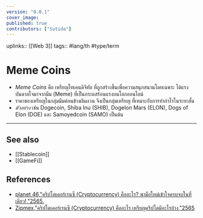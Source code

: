 ```yaml
---
version: "0.0.1"
cover_image:
published: true
contributors: ["Sutida"]
---
```

uplinks:: [[Web 3]]
tags:: #lang/th #type/term

# Meme Coins
- *Meme Coins* คือ เหรียญโทเคนดิจิทัล ที่ถูกสร้างขึ้นเพื่อความสนุกสนานโดยเฉพาะ ได้แรงบันดาลใจมาจากมีม (Meme) ที่เป็นกระแสร้อนแรงบนโลกออนไลน์ 
- ราคาของเหรียญในกลุ่มมีมค่อนข้างผันผวน จึงเป็นกลุ่มเหรียญ ที่เหมาะกับการทำกำไรในระยะสั้น
- *ตัวอย่าง* เช่น Dogecoin, Shiba Inu (SHIB), Dogelon Mars (ELON), Dogs of Elon (DOE) และ Samoyedcoin (SAMO) เป็นต้น

---
## See also
- [[Stablecoin]]
- [[GameFi]]
## References
- [planet 46,"คริปโตเคอร์เรนซี (Cryptocurrency) คืออะไร? พามือใหม่เข้าใจครบจบในที่เดียว!,"2565.](https://www.finnomena.com/planet46/what-is-cryptocurrency/#h-9)
- [Zipmex,"คริปโตเคอร์เรนซี (Cryptocurrency) คืออะไร เหรียญคริปโตมีอะไรบ้าง,"2565](https://zipmex.com/th/learn/what-is-cryptocurrency/)
